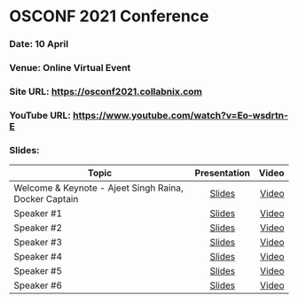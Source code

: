 # OSCONF 2021 Conference

### Date: 10 April 
### Venue: Online Virtual Event
### Site URL: https://osconf2021.collabnix.com
### YouTube URL: https://www.youtube.com/watch?v=Eo-wsdrtn-E
### Slides:


| Topic        | Presentation          | Video  |
| ------------- |:-------------:| -----:|
| Welcome & Keynote - Ajeet Singh Raina, Docker Captain| [Slides]() | [Video]() |
| Speaker #1| [Slides]() | [Video]() |
| Speaker #2| [Slides]() | [Video]() |
| Speaker #3| [Slides]() | [Video]() |
| Speaker #4| [Slides]() | [Video]() |
| Speaker #5| [Slides]() | [Video]() |
| Speaker #6| [Slides]() | [Video]() |
